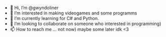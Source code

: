 - 👋 Hi, I’m @gwyndoliner
- 👀 I’m interested in making videogames and some programms
- 🌱 I’m currently learning for C# and Python.
- 💞️ I’m looking to collaborate on someone who interested in programming)
- 📫 How to reach me ... not now) maybe some later idk <3

<!---
gwyndoliner/gwyndoliner is a ✨ special ✨ repository because its `README.md` (this file) appears on your GitHub profile.
You can click the Preview link to take a look at your changes.
--->
